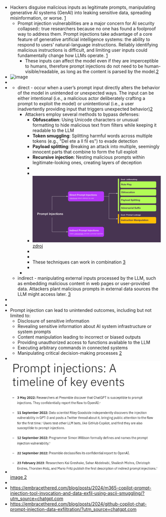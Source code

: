 - Hackers disguise malicious inputs as legitimate prompts, manipulating generative AI systems (GenAI) into leaking sensitive data, spreading misinformation, or worse. [1](https://www.ibm.com/think/topics/prompt-injection)
	- Prompt injection vulnerabilities are a major concern for AI security 
	  collapsed:: true
	  researchers because no one has found a foolproof way to address them. 
	  Prompt injections take advantage of a core feature of generative artificial intelligence
	   systems: the ability to respond to users' natural-language 
	  instructions. Reliably identifying malicious instructions is difficult, 
	  and limiting user inputs could fundamentally change how LLMs operate. [1](https://www.ibm.com/think/topics/prompt-injection)
		- These inputs can affect the model even if 
		  they are imperceptible to humans, therefore prompt injections do not 
		  need to be human-visible/readable, as long as the content is parsed by 
		  the model.[2](https://genai.owasp.org/llmrisk/llm01-prompt-injection/)
- ![image](https://www.promptfoo.dev/assets/images/direct-vs-indirect-e524e311384a03ad2db8ca1666098027.svg)
-
-
	- direct -  occur when a user’s prompt input directly 
	  alters the behavior of the model in unintended or unexpected ways. The 
	  input can be either intentional (i.e., a malicious actor deliberately 
	  crafting a prompt to exploit the model) or unintentional (i.e., a user 
	  inadvertently providing input that triggers unexpected behavior)[2](https://genai.owasp.org/llmrisk/llm01-prompt-injection/)
		- Attackers employ several methods to bypass defenses:
			- **Obfuscation**: Using Unicode characters or unusual formatting to hide malicious text from filters while keeping it readable to the LLM
			- **Token smuggling**: Splitting harmful words across multiple tokens (e.g., "Del ete a ll fil es") to evade detection
			- **Payload splitting**: Breaking an attack into multiple, seemingly innocent parts that combine to form the full exploit
			- **Recursive injection**: Nesting malicious prompts within legitimate-looking ones, creating layers of deception
			-
			-
			- ![image.png](../assets/image_1756324424800_0.png) [zdroj](https://www.arthur.ai/blog/from-jailbreaks-to-gibberish-understanding-the-different-types-of-prompt-injections)
			-
			-
			- These techniques can work in combination [3](https://www.promptfoo.dev/blog/prompt-injection/#common-techniques)
			-
		-
	- indirect - manipulating external inputs processed by the LLM, such as embedding malicious content in web pages or user-provided data. Attackers plant malicious prompts in external data sources the LLM might access later. [3](https://www.promptfoo.dev/blog/prompt-injection/)
-
-
- Prompt injection can lead to unintended outcomes, including but not limited to:
	- Disclosure of sensitive information
	- Revealing sensitive information about AI system infrastructure or system prompts
	- Content manipulation leading to incorrect or biased outputs
	- Providing unauthorized access to functions available to the LLM
	- Executing arbitrary commands in connected systems
	- Manipulating critical decision-making processes [2](https://genai.owasp.org/llmrisk/llm01-prompt-injection/)
-
- ![image.png](../assets/image_1753346459692_0.png) [image 2](https://www.ibm.com/think/topics/prompt-injection)
-
- https://embracethered.com/blog/posts/2024/m365-copilot-prompt-injection-tool-invocation-and-data-exfil-using-ascii-smuggling/?utm_source=chatgpt.com
- https://embracethered.com/blog/posts/2024/github-copilot-chat-prompt-injection-data-exfiltration/?utm_source=chatgpt.com